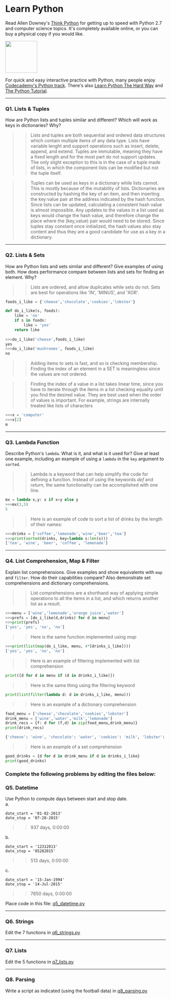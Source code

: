 # Learn Python

Read Allen Downey's [Think Python](http://www.greenteapress.com/thinkpython/) for getting up to speed with Python 2.7 and computer science topics. It's completely available online, or you can buy a physical copy if you would like.

<a href="http://www.greenteapress.com/thinkpython/"><img src="img/think_python.png" style="width: 100px;" target="_blank"></a>

For quick and easy interactive practice with Python, many people enjoy [Codecademy's Python track](http://www.codecademy.com/en/tracks/python). There's also [Learn Python The Hard Way](http://learnpythonthehardway.org/book/) and [The Python Tutorial](https://docs.python.org/2/tutorial/).

---

### Q1. Lists &amp; Tuples

How are Python lists and tuples similar and different? Which will work as keys in dictionaries? Why?

>> Lists and tuples are both sequential and ordered data structures which contain multiple items of any data type. Lists have variable lenght and support operations such as insert, delete, append, and extend. Tuples are immutable, meaning they have a fixed length and for the most part do not support updates. The only slight exception to this is in the case of a tuple made of lists, in which the component lists can be modified but not the tuple itself.

>>Tuples can be used as keys in a dictionary while lists cannot. This is mostly because of the mutability of lists. Dictionaries are constructed by hashing the key of an item, and then inserting the key:value pair at the address indicated by the hash function. Since lists can be updated, calculating a consistent hash value is almost impossible. Any updates to the values in a list used as keys would change the hash value, and therefore change the place where the (key,value) pair would need to be stored. Since tuples stay constant once initialized, the hash values also stay content and thus they are a good candidate for use as a key in a dictionary.

---

### Q2. Lists &amp; Sets

How are Python lists and sets similar and different? Give examples of using both. How does performance compare between lists and sets for finding an element. Why?

>> Lists are ordered, and allow duplicates while sets do not. Sets are best for operations like 'IN', 'MINUS', and 'XOR'.
```python
foods_i_like = {'cheese','chocolate','cookies','lobster'}

def do_i_like(s, foods):
    like = 'no'
    if s in foods:
        like = 'yes'
    return like
    
>>>do_i_like('cheese',foods_i_like)
yes
>>>do_i_like('mushrooms', foods_i_like)
no
```    
>>Adding items to sets is fast, and so is checking membership. Finding the index of an element in a SET is meaningless since the values are not ordered. 

>>Finding the index of a value in a list takes linear time, since you have to iterate through the items in a list checking equality until you find the desired value. They are best used when the order of values is important. For example, strings are internally treated like lists of characters
```python
>>>x = 'computer'
>>>x[2]
m
```

---

### Q3. Lambda Function

Describe Python's `lambda`. What is it, and what is it used for? Give at least one example, including an example of using a `lambda` in the `key` argument to `sorted`.

>> Lambda is a keyword that can help simplify the code for defining a function. Instead of using the keywords *def* and *return*, the same functionality can be accomplished with one line.

```python
mx = lambda x,y: x if x>y else y
>>>mx(3,5)
5
```
>>Here is an example of code to sort a list of drinks by the length of their names:

```python
>>>drinks = ['coffee','lemonade','wine','beer','tea']
>>>print(sorted(drinks, key=lambda s:len(s)))
['tea', 'wine', 'beer', 'coffee', 'lemonade']
```
---

### Q4. List Comprehension, Map &amp; Filter

Explain list comprehensions. Give examples and show equivalents with `map` and `filter`. How do their capabilities compare? Also demonstrate set comprehensions and dictionary comprehensions.

>> List comprehensions are a shorthand way of applying simple operations to all the items in a list, and which returns another list as a result.

```python
>>>menu = ['wine','lemonade','orange juice','water']
>>>prefs = [do_i_like(d,drinks) for d in menu]
>>>print(prefs)
['yes', 'yes', 'no', 'no']
```
>>Here is the same function implemented using *map*

```python
>>>print(list(map(do_i_like, menu, 4*[drinks_i_like])))
['yes', 'yes', 'no', 'no']
```

>>Here is an example of filtering implemented with list comprehension

```python
print([d for d in menu if (d in drinks_i_like)])
```
>>Here is the same thing using the filtering keyword
```python
print(list(filter(lambda d: d in drinks_i_like, menu)))
```
>>Here is an example of a dictionary comprehension
```python
food_menu = ['cheese','chocolate','cookies','lobster']
drink_menu = ['wine','water','milk','lemonade']
drink_recs = {f: d for (f,d) in zip(food_menu,drink_menu)}
print(drink_recs)

{'cheese': 'wine', 'chocolate': 'water', 'cookies': 'milk', 'lobster': 'lemonade'}
```
>>Here is an example of a set comprehension
```python
good_drinks = {d for d in drink_menu if d in drinks_i_like}
print(good_drinks)
```

### Complete the following problems by editing the files below:

### Q5. Datetime
Use Python to compute days between start and stop date.   
a.  

```
date_start = '01-02-2013'    
date_stop = '07-28-2015'
```
>>937 days, 0:00:00

b.  
```
date_start = '12312013'  
date_stop = '05282015'  
```
>> 513 days, 0:00:00



c.  
```
date_start = '15-Jan-1994'      
date_stop = '14-Jul-2015'  
```

>> 7850 days, 0:00:00

Place code in this file: [q5_datetime.py](python/q5_datetime.py)

---

### Q6. Strings
Edit the 7 functions in [q6_strings.py](python/q6_strings.py)

---

### Q7. Lists
Edit the 5 functions in [q7_lists.py](python/q7_lists.py)

---

### Q8. Parsing
Write a script as indicated (using the football data) in [q8_parsing.py](python/q8_parsing.py)





